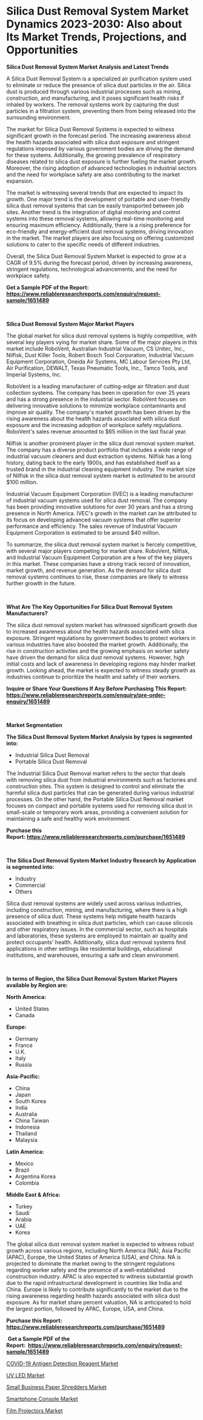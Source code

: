 <p><h1>Silica Dust Removal System Market Dynamics 2023-2030: Also about Its Market Trends, Projections, and Opportunities</h1></p><p><strong>Silica Dust Removal System Market Analysis and Latest Trends</strong></p>
<p><p>A Silica Dust Removal System is a specialized air purification system used to eliminate or reduce the presence of silica dust particles in the air. Silica dust is produced through various industrial processes such as mining, construction, and manufacturing, and it poses significant health risks if inhaled by workers. The removal systems work by capturing the dust particles in a filtration system, preventing them from being released into the surrounding environment.</p><p>The market for Silica Dust Removal Systems is expected to witness significant growth in the forecast period. The increasing awareness about the health hazards associated with silica dust exposure and stringent regulations imposed by various government bodies are driving the demand for these systems. Additionally, the growing prevalence of respiratory diseases related to silica dust exposure is further fueling the market growth. Moreover, the rising adoption of advanced technologies in industrial sectors and the need for workplace safety are also contributing to the market expansion.</p><p>The market is witnessing several trends that are expected to impact its growth. One major trend is the development of portable and user-friendly silica dust removal systems that can be easily transported between job sites. Another trend is the integration of digital monitoring and control systems into these removal systems, allowing real-time monitoring and ensuring maximum efficiency. Additionally, there is a rising preference for eco-friendly and energy-efficient dust removal systems, driving innovation in the market. The market players are also focusing on offering customized solutions to cater to the specific needs of different industries.</p><p>Overall, the Silica Dust Removal System Market is expected to grow at a CAGR of 9.5% during the forecast period, driven by increasing awareness, stringent regulations, technological advancements, and the need for workplace safety.</p></p>
<p><strong>Get a Sample PDF of the Report:&nbsp; <a href="https://www.reliableresearchreports.com/enquiry/request-sample/1651489">https://www.reliableresearchreports.com/enquiry/request-sample/1651489</a></strong></p>
<p>&nbsp;</p>
<p><strong>Silica Dust Removal System Major Market Players</strong></p>
<p><p>The global market for silica dust removal systems is highly competitive, with several key players vying for market share. Some of the major players in this market include RoboVent, Australian Industrial Vacuum, CS Unitec, Inc., Nilfisk, Dust Killer Tools, Robert Bosch Tool Corporation, Industrial Vacuum Equipment Corporation, Oneida Air Systems, MC Labour Services Pty Ltd, Air Purification, DEWALT, Texas Pneumatic Tools, Inc., Tamco Tools, and Imperial Systems, Inc.</p><p>RoboVent is a leading manufacturer of cutting-edge air filtration and dust collection systems. The company has been in operation for over 25 years and has a strong presence in the industrial sector. RoboVent focuses on delivering innovative solutions to minimize workplace contaminants and improve air quality. The company's market growth has been driven by the rising awareness about the health hazards associated with silica dust exposure and the increasing adoption of workplace safety regulations. RoboVent's sales revenue amounted to $65 million in the last fiscal year.</p><p>Nilfisk is another prominent player in the silica dust removal system market. The company has a diverse product portfolio that includes a wide range of industrial vacuum cleaners and dust extraction systems. Nilfisk has a long history, dating back to the early 1900s, and has established itself as a trusted brand in the industrial cleaning equipment industry. The market size of Nilfisk in the silica dust removal system market is estimated to be around $100 million.</p><p>Industrial Vacuum Equipment Corporation (IVEC) is a leading manufacturer of industrial vacuum systems used for silica dust removal. The company has been providing innovative solutions for over 30 years and has a strong presence in North America. IVEC's growth in the market can be attributed to its focus on developing advanced vacuum systems that offer superior performance and efficiency. The sales revenue of Industrial Vacuum Equipment Corporation is estimated to be around $40 million.</p><p>To summarize, the silica dust removal system market is fiercely competitive, with several major players competing for market share. RoboVent, Nilfisk, and Industrial Vacuum Equipment Corporation are a few of the key players in this market. These companies have a strong track record of innovation, market growth, and revenue generation. As the demand for silica dust removal systems continues to rise, these companies are likely to witness further growth in the future.</p></p>
<p>&nbsp;</p>
<p><strong>What Are The Key Opportunities For Silica Dust Removal System Manufacturers?</strong></p>
<p><p>The silica dust removal system market has witnessed significant growth due to increased awareness about the health hazards associated with silica exposure. Stringent regulations by government bodies to protect workers in various industries have also boosted the market growth. Additionally, the rise in construction activities and the growing emphasis on worker safety have driven the demand for silica dust removal systems. However, high initial costs and lack of awareness in developing regions may hinder market growth. Looking ahead, the market is expected to witness steady growth as industries continue to prioritize the health and safety of their workers.</p></p>
<p><strong>Inquire or Share Your Questions If Any Before Purchasing This Report: <a href="https://www.reliableresearchreports.com/enquiry/pre-order-enquiry/1651489">https://www.reliableresearchreports.com/enquiry/pre-order-enquiry/1651489</a></strong></p>
<p>&nbsp;</p>
<p><strong>Market Segmentation</strong></p>
<p><strong>The Silica Dust Removal System Market Analysis by types is segmented into:</strong></p>
<p><ul><li>Industrial Silica Dust Removal</li><li>Portable Silica Dust Removal</li></ul></p>
<p><p>The Industrial Silica Dust Removal market refers to the sector that deals with removing silica dust from industrial environments such as factories and construction sites. This system is designed to control and eliminate the harmful silica dust particles that can be generated during various industrial processes. On the other hand, the Portable Silica Dust Removal market focuses on compact and portable systems used for removing silica dust in small-scale or temporary work areas, providing a convenient solution for maintaining a safe and healthy work environment.</p></p>
<p><strong>Purchase this Report:&nbsp;<a href="https://www.reliableresearchreports.com/purchase/1651489">https://www.reliableresearchreports.com/purchase/1651489</a></strong></p>
<p>&nbsp;</p>
<p><strong>The Silica Dust Removal System Market Industry Research by Application is segmented into:</strong></p>
<p><ul><li>Industry</li><li>Commercial</li><li>Others</li></ul></p>
<p><p>Silica dust removal systems are widely used across various industries, including construction, mining, and manufacturing, where there is a high presence of silica dust. These systems help mitigate health hazards associated with breathing in silica dust particles, which can cause silicosis and other respiratory issues. In the commercial sector, such as hospitals and laboratories, these systems are employed to maintain air quality and protect occupants' health. Additionally, silica dust removal systems find applications in other settings like residential buildings, educational institutions, and warehouses, ensuring a safe and clean environment.</p></p>
<p>&nbsp;</p>
<p><strong>In terms of Region, the Silica Dust Removal System Market Players available by Region are:</strong></p>
<p>
    <p> <strong> North America: </strong>
        <ul>
            <li>United States</li>
            <li>Canada</li>
        </ul>
        </p> 
    <p> <strong> Europe: </strong>
        <ul>
            <li>Germany</li>
            <li>France</li>
            <li>U.K.</li>
            <li>Italy</li>
            <li>Russia</li>
        </ul>
        </p> 
    <p> <strong> Asia-Pacific: </strong>
        <ul>
            <li>China</li>
            <li>Japan</li>
            <li>South Korea</li>
            <li>India</li>
            <li>Australia</li>
            <li>China Taiwan</li>
            <li>Indonesia</li>
            <li>Thailand</li>
            <li>Malaysia</li>
        </ul>
        </p> 
    <p> <strong> Latin America: </strong>
        <ul>
            <li>Mexico</li>
            <li>Brazil</li>
            <li>Argentina Korea</li>
            <li>Colombia</li>
        </ul>
        </p> 
    <p> <strong> Middle East & Africa: </strong>
        <ul>
            <li>Turkey</li>
            <li>Saudi</li>
            <li>Arabia</li>
            <li>UAE</li>
            <li>Korea</li>
        </ul>
    </p>
    </p>
<p><p>The global silica dust removal system market is expected to witness robust growth across various regions, including North America (NA), Asia Pacific (APAC), Europe, the United States of America (USA), and China. NA is projected to dominate the market owing to the stringent regulations regarding worker safety and the presence of a well-established construction industry. APAC is also expected to witness substantial growth due to the rapid infrastructural development in countries like India and China. Europe is likely to contribute significantly to the market due to the rising awareness regarding health hazards associated with silica dust exposure. As for market share percent valuation, NA is anticipated to hold the largest portion, followed by APAC, Europe, USA, and China.</p></p>
<p><strong>Purchase this Report: <a href="https://www.reliableresearchreports.com/purchase/1651489">https://www.reliableresearchreports.com/purchase/1651489</a></strong></p>
<p>&nbsp;<strong>Get a Sample PDF of the Report:&nbsp;&nbsp;<a href="https://www.reliableresearchreports.com/enquiry/request-sample/1651489">https://www.reliableresearchreports.com/enquiry/request-sample/1651489</a></strong></p>
<p><strong></strong></p>
<p><p><a href="https://github.com/provorikovar/Market-Research-Report-List-1/blob/main/covid-19-antigen-detection-reagent-market.md">COVID-19 Antigen Detection Reagent Market</a></p><p><a href="https://medium.com/@ewellklocko/uv-led-market-size-growth-forecast-2023-2030-0b3d0420e1a6">UV LED Market</a></p><p><a href="https://www.linkedin.com/pulse/small-business-paper-shredders-market-share-amp-new-trends-analysis-lp4we/">Small Business Paper Shredders Market</a></p><p><a href="https://medium.com/@loriwatson1948/smartphone-console-market-size-growth-forecast-2023-2030-06bff862c30d">Smartphone Console Market</a></p><p><a href="https://www.linkedin.com/pulse/film-projectors-market-share-amp-new-trends-analysis-report-yiege/">Film Projectors Market</a></p></p>